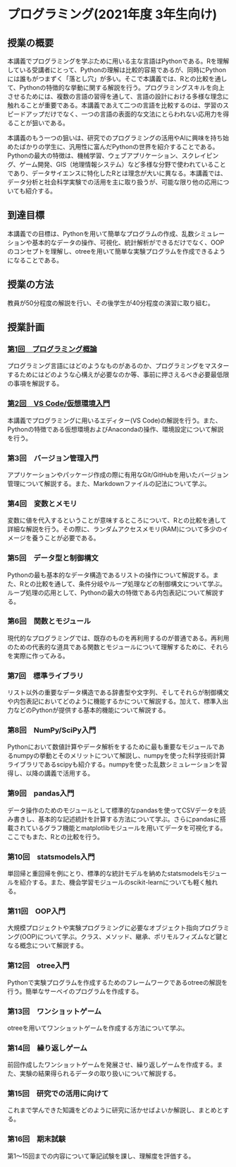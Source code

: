 # プログラミング(2021年度 3年生向け)

## 授業の概要  

本講義でプログラミングを学ぶために用いる主な言語はPythonである。Rを理解している受講者にとって、Pythonの理解は比較的容易であるが、同時にPythonには誰もがつまずく「落とし穴」が多い。そこで本講義では、Rとの比較を通して、Pythonの特徴的な挙動に関する解説を行う。プログラミングスキルを向上させるためには、複数の言語の習得を通して、言語の設計における多様な理念に触れることが重要である。本講義であえて二つの言語を比較するのは、学習のスピードアップだけでなく、一つの言語の表面的な文法にとらわれない応用力を得ることが狙いである。

本講義のもう一つの狙いは、研究でのプログラミングの活用やAIに興味を持ち始めたばかりの学生に、汎用性に富んだPythonの世界を紹介することである。Pythonの最大の特徴は、機械学習、ウェブアプリケーション、スクレイピング、ゲーム開発、GIS（地理情報システム）など多様な分野で使われていることであり、データサイエンスに特化したRとは理念が大いに異なる。本講義では、データ分析と社会科学実験での活用を主に取り扱うが、可能な限り他の応用についても紹介する。

## 到達目標

本講義での目標は、Pythonを用いて簡単なプログラムの作成、乱数シミュレーションや基本的なデータの操作、可視化、統計解析ができるだけでなく、OOPのコンセプトを理解し、otreeを用いて簡単な実験プログラムを作成できるようになることである。

## 授業の方法  

教員が50分程度の解説を行い、その後学生が40分程度の演習に取り組む。

## 授業計画  

### [第1回　プログラミング概論](./programming2021-1.md)
プログラミング言語にはどのようなものがあるのか、プログラミングをマスターするためにはどのような心構えが必要なのか等、事前に押さえるべき必要最低限の事項を解説する。

### [第2回　VS Code/仮想環境入門](./programming2021-2.md)
本講義でプログラミングに用いるエディター(VS Code)の解説を行う。また、Pythonの特徴である仮想環境およびAnacondaの操作、環境設定について解説を行う。

### 第3回　バージョン管理入門
アプリケーションやパッケージ作成の際に有用なGit/GitHubを用いたバージョン管理について解説する。また、Markdownファイルの記法について学ぶ。

### 第4回　変数とメモリ
変数に値を代入するということが意味するところについて、Rとの比較を通して詳細な解説を行う。その際に、ランダムアクセスメモリ(RAM)について多少のイメージを養うことが必要である。

### 第5回　データ型と制御構文
Pythonの最も基本的なデータ構造であるリストの操作について解説する。また、Rとの比較を通して、条件分岐やループ処理などの制御構文について学ぶ。ループ処理の応用として、Pythonの最大の特徴である内包表記について解説する。

### 第6回　関数とモジュール
現代的なプログラミングでは、既存のものを再利用するのが普通である。再利用のための代表的な道具である関数とモジュールについて理解するために、それらを実際に作ってみる。

### 第7回　標準ライブラリ
リスト以外の重要なデータ構造である辞書型や文字列、そしてそれらが制御構文や内包表記においてどのように機能するかについて解説する。加えて、標準入出力などのPythonが提供する基本的機能について解説する。

### 第8回　NumPy/SciPy入門
Pythonにおいて数値計算やデータ解析をするために最も重要なモジュールであるnumpyの挙動とそのメリットについて解説し、numpyを使った科学技術計算ライブラリであるscipyも紹介する。numpyを使った乱数シミュレーションを習得し、以降の講義で活用する。

### 第9回　pandas入門
データ操作のためのモジュールとして標準的なpandasを使ってCSVデータを読み書きし、基本的な記述統計を計算する方法について学ぶ。さらにpandasに搭載されているグラフ機能とmatplotlibモジュールを用いてデータを可視化する。ここでもまた、Rとの比較を行う。

### 第10回　statsmodels入門
単回帰と重回帰を例にとり、標準的な統計モデルを納めたstatsmodelsモジュールを紹介する。また、機会学習モジュールのscikit-learnについても軽く触れる。

### 第11回　OOP入門
大規模プロジェクトや実験プログラミングに必要なオブジェクト指向プログラミング(OOP)について学ぶ。クラス、メソッド、継承、ポリモルフィズムなど鍵となる概念について解説する。

### 第12回　otree入門
Pythonで実験プログラムを作成するためのフレームワークであるotreeの解説を行う。簡単なサーベイのプログラムを作成する。

### 第13回　ワンショットゲーム
otreeを用いてワンショットゲームを作成する方法について学ぶ。

### 第14回　繰り返しゲーム
前回作成したワンショットゲームを発展させ、繰り返しゲームを作成する。また、実験の結果得られるデータの取り扱いについて解説する。

### 第15回　研究での活用に向けて
これまで学んできた知識をどのように研究に活かせばよいか解説し、まとめとする。

### 第16回　期末試験
第1～15回までの内容について筆記試験を課し、理解度を評価する。